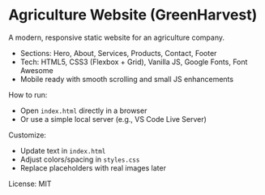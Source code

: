 # Agriculture Website (GreenHarvest)

A modern, responsive static website for an agriculture company.

- Sections: Hero, About, Services, Products, Contact, Footer
- Tech: HTML5, CSS3 (Flexbox + Grid), Vanilla JS, Google Fonts, Font Awesome
- Mobile ready with smooth scrolling and small JS enhancements

How to run:
- Open `index.html` directly in a browser
- Or use a simple local server (e.g., VS Code Live Server)

Customize:
- Update text in `index.html`
- Adjust colors/spacing in `styles.css`
- Replace placeholders with real images later

License: MIT
